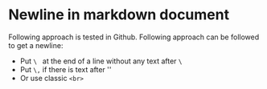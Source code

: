 
# Newline in markdown document
Following approach is tested in Github. Following approach can be followed to get a newline:
- Put `\ ` at the end of a line without any text after `\` 
- Put `\,` if there is text after '\'
- Or use classic `<br>`
